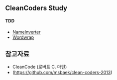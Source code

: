 ## CleanCoders Study

#### TDD 
 - [NameInverter](https://github.com/zionlee0927/cleanCoders/tree/master/src/main/kotlin/tdd/nameInverter)
 - [Wordwrap](https://github.com/zionlee0927/cleanCoders/tree/master/src/main/kotlin/tdd/wordwrap)

## 참고자료
- CleanCode (로버트 C. 마틴)
- (https://github.com/msbaek/clean-coders-2013)

